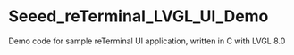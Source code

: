 # Seeed_reTerminal_LVGL_UI_Demo
Demo code for sample reTerminal UI application, written in C with LVGL 8.0
